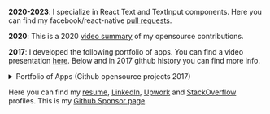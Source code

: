 **2020-2023**: I specialize in React Text and TextInput components. Here you can find my facebook/react-native [pull requests][2].

**2020**: This is a 2020 [video summary][6] of my opensource contributions.

**2017**: I developed the following portfolio of apps. You can find a video presentation [here][7]. Below and in 2017 github history you can find more info.
  
<details><summary>Portfolio of Apps (Github opensource projects 2017)</summary>
<p>

- **SurfCheck**: Surf Forecasting Mobile [Iphone](https://github.com/fabriziobertoglio1987/surfnative), [Android](https://github.com/fabriziobertoglio1987/surfnative) and [WebApp](https://surfforecast.xyz/) built with Ruby on Rails and React-Native.
The [api documentation](https://documenter.getpostman.com/view/6379421/SVfH1CeA) is published on postman.
- **SprachSpiel**: Language Game helping students to practice german skills through an in game live chat built with [ActionCable][https://guides.rubyonrails.org/action_cable_overview.html]. Available for Desktop, Mobile and Tablet. [Android Native Mobile App](https://github.com/fabriziobertoglio1987/sprachspiel-android) available for download built with turbolinks-android and Ruby on Rails Website
- **GrowStartups**: Startups can use the app to distribute fliers in different cities around the world. Available for Desktop, Mobile and Tablet, possible launch to the App Stores in the future.

| Surfcheck    | SprachSpiel | GrowStartups |
| ----------- | ----------- | ----------- |
| <video src="https://github.com/fabriziobertoglio1987/fabriziobertoglio1987/assets/24992535/42e687b7-4f02-4dfb-bb3d-7288e1d7e93b" width="300" />      | <img src="https://portfoliofabrizio.s3.eu-central-1.amazonaws.com/sprachspiel.gif" width="300" />   |    <img src="https://portfoliofabrizio.s3.eu-central-1.amazonaws.com/growstartups.gif" width="300" />    |




</p>
</details>

Here you can find my [resume][3], [LinkedIn][4], [Upwork][8] and [StackOverflow][7] profiles. This is my [Github Sponsor page](https://github.com/sponsors/fabriziobertoglio1987).


[1]: https://github.com/facebook/react-native
[2]: https://github.com/facebook/react-native/pulls?q=is%3Apr+author%3Afabriziobertoglio1987+
[3]: https://portfoliofabrizio.s3.eu-central-1.amazonaws.com/certificates/fabrizio_bertoglio_resume.pdf "resume"
[4]: https://www.linkedin.com/in/fabrizio-bertoglio-3432ba253/ "LinkedIn"


[5]: https://youtu.be/9RQ2GiApkzU?si=xP3hTA5cY53O6ZbT "Presentation at react-native-eu"
[6]: https://youtu.be/e-xMvhm_rXQ?si=vDjiIOcE5v7au2dI "Youtube presentation of my portfolio"
[7]: https://stackoverflow.com/users/7295772/fabrizio-bertoglio "stackoveflow profile"
[8]: https://www.upwork.com/freelancers/~01ae44247887fa908b "upwork"
[9]: https://portfoliofabrizio.s3.eu-central-1.amazonaws.com/videos/surfcheck-min.mp4 "surfcheck video"
[10]: https://portfoliofabrizio.s3.eu-central-1.amazonaws.com/sprachspiel.gif "sprachspiel video"
[11]: https://portfoliofabrizio.s3.eu-central-1.amazonaws.com/growstartups.gif "growstartups video"
[12]: https://d18yfpe0kbag8l.cloudfront.net/assets/barteringapps-a6616864d7e1adf021b729b3bcac29bfcffd041803327c46a61914cb3c394091.png "bartering apps"
